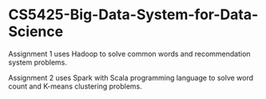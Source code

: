 # CS5425-Big-Data-System-for-Data-Science

Assignment 1 uses Hadoop to solve common words and recommendation system problems.

Assignment 2 uses Spark with Scala programming language to solve word count and K-means clustering problems.
